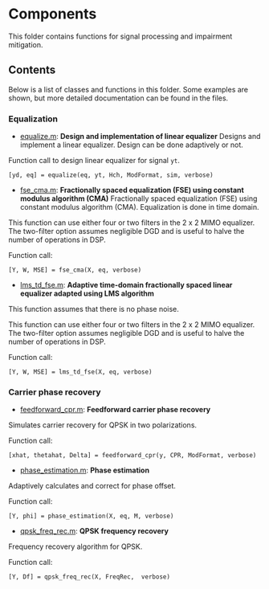 # Components

This folder contains functions for signal processing and impairment mitigation.

## Contents 

Below is a list of classes and functions in this folder. Some examples are shown, but more detailed documentation can be found in the files.

### Equalization

- [equalize.m](https://github.com/Stanford-Optical-Comm-Group/optical-comm/blob/master/processing/equalize.m): **Design and implementation of linear equalizer**
Designs and implement a linear equalizer. Design can be done adaptively or not.

Function call to design linear equalizer for signal `yt`.
```
[yd, eq] = equalize(eq, yt, Hch, ModFormat, sim, verbose)
```

- [fse_cma.m](https://github.com/Stanford-Optical-Comm-Group/optical-comm/blob/master/processing/fse_cma.m): **Fractionally spaced equalization (FSE) using constant modulus algorithm (CMA)**
Fractionally spaced equalization (FSE) using constant modulus algorithm (CMA). Equalization is done in time domain.

This function can use either four or two filters in the 2 x 2 MIMO equalizer. The two-filter option assumes negligible DGD and is useful to halve the number of operations in DSP.

Function call:
```
[Y, W, MSE] = fse_cma(X, eq, verbose)
```

- [lms_td_fse.m](https://github.com/Stanford-Optical-Comm-Group/optical-comm/blob/master/processing/lms_td_fse.m): **Adaptive time-domain fractionally spaced linear equalizer adapted using LMS algorithm**

This function assumes that there is no phase noise.

This function can use either four or two filters in the 2 x 2 MIMO equalizer. The two-filter option assumes negligible DGD and is useful to halve the number of operations in DSP.

Function call:
```
[Y, W, MSE] = lms_td_fse(X, eq, verbose)
```

### Carrier phase recovery

- [feedforward_cpr.m](https://github.com/Stanford-Optical-Comm-Group/optical-comm/blob/master/processing/feedforward_cpr.m): **Feedforward carrier phase recovery**

Simulates carrier recovery for QPSK in two polarizations.

Function call:
```
[xhat, thetahat, Delta] = feedforward_cpr(y, CPR, ModFormat, verbose)
```

- [phase_estimation.m](https://github.com/Stanford-Optical-Comm-Group/optical-comm/blob/master/processing/phase_estimation.m): **Phase estimation**

Adaptively calculates and correct for phase offset.

Function call:
```
[Y, phi] = phase_estimation(X, eq, M, verbose) 
```

- [qpsk_freq_rec.m](https://github.com/Stanford-Optical-Comm-Group/optical-comm/blob/master/processing/qpsk_freq_rec.m): **QPSK frequency recovery**

Frequency recovery algorithm for QPSK.

Function call:
```
[Y, Df] = qpsk_freq_rec(X, FreqRec,  verbose)
```
